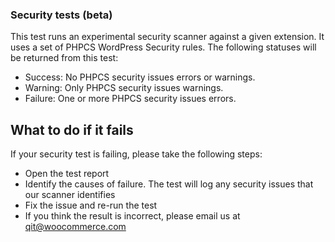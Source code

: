 ### Security tests (beta)

This test runs an experimental security scanner against a given extension. It uses a set of PHPCS WordPress Security rules. The following statuses will be returned from this test:

- Success: No PHPCS security issues errors or warnings.
- Warning: Only PHPCS security issues warnings.
- Failure: One or more PHPCS security issues errors.

## What to do if it fails

If your security test is failing, please take the following steps:
- Open the test report
- Identify the causes of failure. The test will log any security issues that our scanner identifies
- Fix the issue and re-run the test
- If you think the result is incorrect, please email us at qit@woocommerce.com